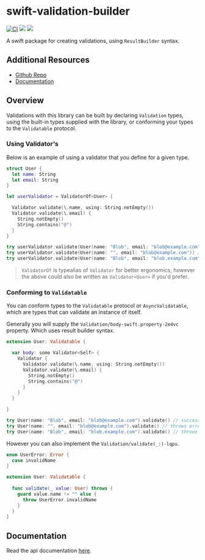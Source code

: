 # swift-validation-builder

[![CI](https://github.com/m-housh/swift-validations/actions/workflows/ci.yml/badge.svg)](https://github.com/m-housh/swift-validations/actions/workflows/ci.yml)
[![](https://img.shields.io/endpoint?url=https%3A%2F%2Fswiftpackageindex.com%2Fapi%2Fpackages%m-housh%2Fswift-validations%2Fbadge%3Ftype%3Dswift-versions)](https://swiftpackageindex.com/m-housh/swift-validations)
[![](https://img.shields.io/endpoint?url=https%3A%2F%2Fswiftpackageindex.com%2Fapi%2Fpackages%m-housh%2Fswift-validations%2Fbadge%3Ftype%3Dplatforms)](https://swiftpackageindex.com/m-housh/swift-validations)

A swift package for creating validations, using `ResultBuilder` syntax.

## Additional Resources

- [Github Repo](https://github.com/m-housh/swift-validations)
- [Documentation](https://m-housh.github.io/swift-validations/documentation/validations)

## Overview

Validations with this library can be built by declaring ``Validation`` types, using the built-in
types supplied with the library, or conforming your types to the ``Validatable`` protocol.

### Using Validator's

Below is an example of using a validator that you define for a given type.

```swift
struct User { 
  let name: String
  let email: String
}

let userValidator = ValidatorOf<User> {  

  Validator.validate(\.name, using: String.notEmpty())
  Validator.validate(\.email) { 
    String.notEmpty()
    String.contains("@")
  }
}

try userValidator.validate(User(name: "Blob", email: "blob@example.com")) // success.
try userValidator.validate(User(name: "", email: "blob@example.com")) // throws error.
try userValidator.validate(User(name: "Blob", email: "blob.example.com")) // throws error.

```

>  ``ValidatorOf`` is typealias of ``Validator`` for better ergonomics,
>  however the above could also be written as `Validator<User>` if
>  you'd prefer.

### Conforming to `Validatable`

You can conform types to the ``Validatable`` protocol or ``AsyncValidatable``, 
which are types that can validate an instance of itself.

Generally you will supply the ``Validation/body-swift.property-2e4vc`` property.  Which uses
result builder syntax.

```swift
extension User: Validatable { 

  var body: some Validator<Self> { 
    Validator { 
      Validator.validate(\.name, using: String.notEmpty())
      Validator.validate(\.email) { 
        String.notEmpty()
        String.contains("@")
      }
    }
  }

}

try User(name: "Blob", email: "blob@example.com").validate() // success.
try User(name: "", email: "blob@example.com").validate() // throws error.
try User(name: "Blob", email: "blob.example.com").validate() // throws error.
```

However you can also implement the ``Validation/validate(_:)-lqpu``.

```swift
enum UserError: Error { 
  case invalidName
}

extension User: Validatable { 
  
  func validate(_ value: User) throws { 
    guard value.name != "" else {  
      throw UserError.invalidName
    }
  }
}

```

## Documentation

Read the api documentation [here](https://m-housh.github.io/swift-validations/documentation/validations).
